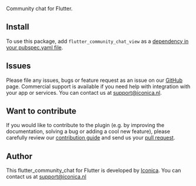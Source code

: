 Community chat for Flutter.

## Install

To use this package, add `flutter_community_chat_view` as a [dependency in your pubspec.yaml file](https://flutter.dev/docs/development/platform-integration/platform-channels).


## Issues

Please file any issues, bugs or feature request as an issue on our [GitHub](https://github.com/Iconica-Development/flutter_community_chat_view) page. Commercial support is available if you need help with integration with your app or services. You can contact us at [support@iconica.nl](mailto:support@iconica.nl).

## Want to contribute

If you would like to contribute to the plugin (e.g. by improving the documentation, solving a bug or adding a cool new feature), please carefully review our [contribution guide](./CONTRIBUTING.md) and send us your [pull request](https://github.com/Iconica-Development/flutter_community_chat_view/pulls).

## Author

This flutter_community_chat for Flutter is developed by [Iconica](https://iconica.nl). You can contact us at <support@iconica.nl>